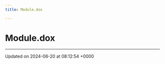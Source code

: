 ```yaml
---
title: Module.dox

---
```


# Module.dox








-------------------------------

Updated on 2024-06-20 at 08:12:54 +0000
